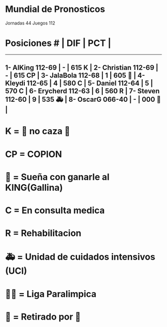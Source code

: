 



# Mundial de Pronosticos #

Jornadas 44
Juegos 112


# Posiciones #        |  DIF  |  PCT     |
------------------------------------------
1- AlKing    112-69   |   -   |  615  K  |
2- Christian 112-69   |   -   |  615  CP |
3- JalaBola  112-68   |   1   |  605  🐔 |
4- Kleydi    112-65   |   4   |  580  C  |
5- Daniel    112-64   |   5   |  570  C  |
6- Erycherd  112-63   |   6   |  560  R  | 
7- Steven    112-60   |   9   |  535  🚑 |
8- OscarG    066-40   |   -   |  000  🐸 |
------------------------------------------

# K  = 🦅 no caza 🦟
# CP = COPION
# 🐔 = Sueña con ganarle al KING(Gallina)
# C  = En consulta medica
# R  = Rehabilitacion
# 🚑 = Unidad de cuidados intensivos (UCI)
# 👨‍🦽 = Liga Paralimpica
# 🐸 = Retirado por 🐸